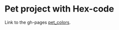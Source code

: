 # Pet project with Hex-code
Link to the gh-pages [pet_colors](https://kailina1001.github.io/pet_colors/).
